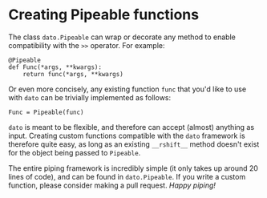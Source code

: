 # Creating Pipeable functions

The class `dato.Pipeable` can wrap or decorate any method to enable compatibility with the `>>` operator. For example:

```text
@Pipeable
def Func(*args, **kwargs):
    return func(*args, **kwargs)
```

Or even more concisely, any existing function `func` that you'd like to use with `dato` can be trivially implemented as follows:

```text
Func = Pipeable(func)
```

`dato` is meant to be flexible, and therefore can accept \(almost\) anything as input. Creating custom functions compatible with the `dato` framework is therefore quite easy, as long as an existing `__rshift__` method doesn't exist for the object being passed to `Pipeable`.

The entire piping framework is incredibly simple \(it only takes up around 20 lines of code\), and can be found in `dato.Pipeable`. If you write a custom function, please consider making a pull request. _Happy piping!_

